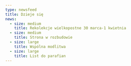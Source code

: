 ```yaml
---
type: newsfeed
title: Dzieje się
news:
  - size: medium
    title: Rekolekcje wielkopostne 30 marca-1 kwietnia
  - size: medium
    title: Strona w rozbudowie
  - size: large
    title: Wspólna modlitwa
  - size: large
    title: List do parafian
---
```

